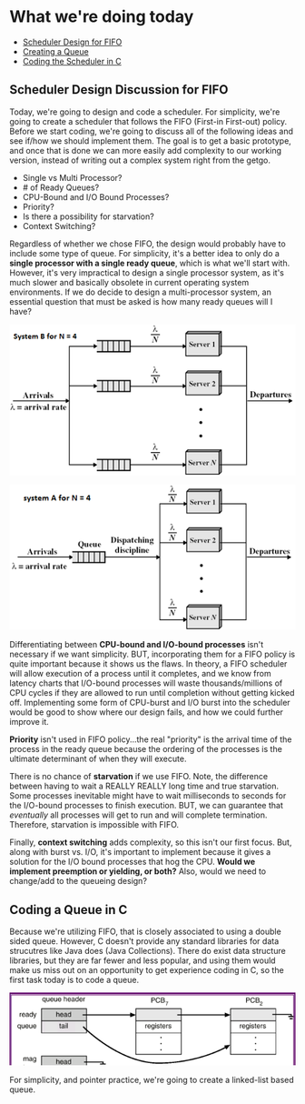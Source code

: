 # What we're doing today
+ [Scheduler Design for FIFO](#design)
+ [Creating a Queue](#queue)
+ [Coding the Scheduler in C](#sched)

## Scheduler Design Discussion for FIFO <a name = "design"></a>
Today, we're going to design and code a scheduler. For simplicity, we're going to create a scheduler that follows the FIFO (First-in First-out) policy. Before we start coding, we're going to discuss all of the following ideas and see if/how we should implement them. The goal is to get a basic prototype, and once that is done we can more easily add complexity to our working version, instead of writing out a complex system right from the getgo.

+ Single vs Multi Processor?
+ \# of Ready Queues?
+ CPU-Bound and I/O Bound Processes?
+ Priority?
+ Is there a possibility for starvation?
+ Context Switching?

Regardless of whether we chose FIFO, the design would probably have to include some type of queue. For simplicity, it's a better idea to only do a **single processor with a single ready queue**, which is what we'll start with. However, it's very impractical to design a single processor system, as it's  much slower and basically obsolete in current operating system environments. If we do decide to design a multi-processor system, an essential question that must be asked is how many ready queues will I have?

![multiple ready queues with multiple processors](/images/multi-queues.png)

![single ready queue with multiple processors](/images/single-queue.png)

Differentiating between **CPU-bound and I/O-bound processes** isn't necessary if we want simplicity. BUT, incorporating them for a FIFO policy is quite important because it shows us the flaws. In theory, a FIFO scheduler will allow execution of a process until it completes, and we know from latency charts that I/O-bound processes will waste thousands/millions of CPU cycles if they are allowed to run until completion without getting kicked off. Implementing some form of CPU-burst and I/O burst into the scheduler would be good to show where our design fails, and how we could further improve it.

**Priority** isn't used in FIFO policy...the real "priority" is the arrival time of the process in the ready queue because the ordering of the processes is the ultimate determinant of when they will execute.

There is no chance of **starvation** if we use FIFO. Note, the difference between having to wait a REALLY REALLY long time and true starvation. Some processes inevitable might have to wait milliseconds to seconds for the I/O-bound processes to finish execution. BUT, we can guarantee that _eventually_ all processes will get to run and will complete termination. Therefore, starvation is impossible with FIFO.

Finally, **context switching** adds complexity, so this isn't our first focus. But, along with burst vs. I/O, it's important to implement because it gives a solution for the I/O bound processes that hog the CPU. **Would we implement preemption or yielding, or both?** Also, would we need to change/add to the queueing design?


## Coding a Queue in C <a name = "queue"></a>
Because we're utilizing FIFO, that is closely associated to using a double sided queue. However, C doesn't provide any standard libraries for data strucutres like Java does (Java Collections). There do exist data structure libraries, but they are far fewer and less popular, and using them would make us miss out on an opportunity to get experience coding in C, so the first task today is to code a queue.

![queue diagram](/images/queue.png)

For simplicity, and pointer practice, we're going to create a linked-list based queue.
